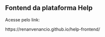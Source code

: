 <h2>Fontend da plataforma Help </h2>
<p>Acesse pelo link:</p> <a> https://renanvenancio.github.io/help-frontend/ </a>
